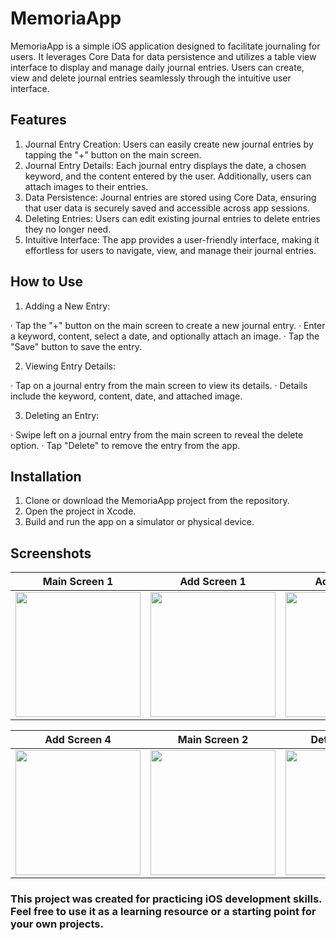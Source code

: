 # MemoriaApp

MemoriaApp is a simple iOS application designed to facilitate journaling for users. It leverages Core Data for data persistence and utilizes a table view interface to display and manage daily journal entries. Users can create, view and delete journal entries seamlessly through the intuitive user interface.

## Features

1. Journal Entry Creation: Users can easily create new journal entries by tapping the "+" button on the main screen.
2. Journal Entry Details: Each journal entry displays the date, a chosen keyword, and the content entered by the user. Additionally, users can attach images to their entries.
3. Data Persistence: Journal entries are stored using Core Data, ensuring that user data is securely saved and accessible across app sessions.
4. Deleting Entries: Users can edit existing journal entries to delete entries they no longer need.
5. Intuitive Interface: The app provides a user-friendly interface, making it effortless for users to navigate, view, and manage their journal entries.

## How to Use

1. Adding a New Entry:

· Tap the "+" button on the main screen to create a new journal entry.
· Enter a keyword, content, select a date, and optionally attach an image.
· Tap the "Save" button to save the entry.

2. Viewing Entry Details:

· Tap on a journal entry from the main screen to view its details.
· Details include the keyword, content, date, and attached image.

3. Deleting an Entry:

· Swipe left on a journal entry from the main screen to reveal the delete option.
· Tap "Delete" to remove the entry from the app.

## Installation

1. Clone or download the MemoriaApp project from the repository.
2. Open the project in Xcode.
3. Build and run the app on a simulator or physical device.


## Screenshots

| Main Screen 1 | Add Screen 1 | Add Screen 2 | Add Screen 3 |
|:-----------:|:----------------:|:----------------:|:----------------:|
| <img src="https://github.com/ibrahim-sahan/MemoriaApp/assets/121201456/bbcfb0b2-585d-4d27-955d-7d52023acab0" width="200"> | <img src="https://github.com/ibrahim-sahan/MemoriaApp/assets/121201456/ae98e2e5-e6a1-4ce9-8621-c5004d2bc093" width="200"> | <img src="https://github.com/ibrahim-sahan/MemoriaApp/assets/121201456/062d3225-d9a1-4a04-a0bc-b7069566dc00" width="200"> | <img src="https://github.com/ibrahim-sahan/MemoriaApp/assets/121201456/b842862e-40ec-4c49-9d66-15b7448e4b4c" width="200"> |

| Add Screen 4 | Main Screen 2 | Detail Screen 1 | Main Screen 3 |
|:-----------:|:----------------:|:----------------:|:----------------:|
| <img src="https://github.com/ibrahim-sahan/MemoriaApp/assets/121201456/24ac7754-032d-45f5-91ac-2727d064ea6a" width="200"> | <img src="https://github.com/ibrahim-sahan/MemoriaApp/assets/121201456/e7f30990-d0e7-47c0-81eb-721a2c6848a3" width="200"> | <img src="https://github.com/ibrahim-sahan/MemoriaApp/assets/121201456/edc72444-c75f-4b3e-a3a9-427b5a79d10e" width="200"> | <img src="https://github.com/ibrahim-sahan/MemoriaApp/assets/121201456/64f686b9-837e-4ac7-84f8-ed2ddc1fd200" width="200">

### This project was created for practicing iOS development skills. Feel free to use it as a learning resource or a starting point for your own projects.

